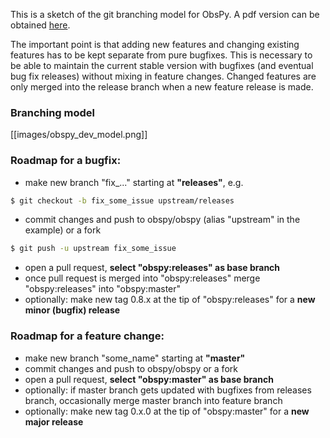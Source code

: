 This is a sketch of the git branching model for ObsPy. A pdf version can be obtained [here](https://raw.github.com/wiki/obspy/obspy/images/obspy_dev_model.pdf).

The important point is that adding new features and changing existing features has to be kept separate from pure bugfixes. This is necessary to be able to maintain the current stable version with bugfixes (and eventual bug fix releases) without mixing in feature changes. Changed features are only merged into the release branch when a new feature release is made.

### Branching model
[[images/obspy_dev_model.png]]


### Roadmap for a bugfix:
 - make new branch "fix_..." starting at **"releases"**, e.g.
```bash
$ git checkout -b fix_some_issue upstream/releases
```
 - commit changes and push to obspy/obspy (alias "upstream" in the example) or a fork
```bash
$ git push -u upstream fix_some_issue
```
 - open a pull request, **select "obspy:releases" as base branch**
 - once pull request is merged into "obspy:releases" merge "obspy:releases" into "obspy:master"
 - optionally: make new tag 0.8.x at the tip of "obspy:releases" for a **new minor (bugfix) release**

### Roadmap for a feature change:
 - make new branch "some_name" starting at **"master"**
 - commit changes and push to obspy/obspy or a fork
 - open a pull request, **select "obspy:master" as base branch**
 - optionally: if master branch gets updated with bugfixes from releases branch, occasionally merge master branch into feature branch
 - optionally: make new tag 0.x.0 at the tip of "obspy:master" for a **new major release**